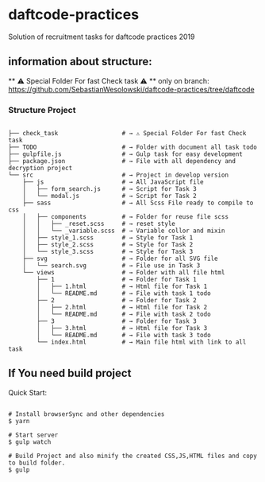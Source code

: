 # daftcode-practices

Solution of recruitment tasks for daftcode practices 2019

## information about structure:

** ⚠️ Special Folder For fast Check task ⚠️ **
only on branch: https://github.com/SebastianWesolowski/daftcode-practices/tree/daftcode

### Structure Project

```shell

├── check_task                  # → ️⚠️ ️Special Folder For fast Check task
├── TODO                        # → Folder with document all task todo
├── gulpfile.js                 # → Gulp task for easy development
├── package.json                # → File with all dependency and decryption project
└── src                         # → Project in develop version
    ├── js                      # → All JavaScript file
    │   ├── form_search.js      # → Script for Task 3
    │   └── modal.js            # → Script for Task 2
    ├── sass                    # → All Scss File ready to compile to css
    │   ├── components          # → Folder for reuse file scss
    │   │   ├── _reset.scss     # → reset style
    │   │   └── _variable.scss  # → Variable collor and mixin
    │   ├── style_1.scss        # → Style for Task 1
    │   ├── style_2.scss        # → Style for Task 2
    │   └── style_3.scss        # → Style for Task 3
    ├── svg                     # → Folder for all SVG file
    │   └── search.svg          # → File use in Task 3
    └── views                   # → Folder with all file html
        ├── 1                   # → Folder for Task 1
        │   ├── 1.html          # → Html file for Task 1
        │   └── README.md       # → File with task 1 todo
        ├── 2                   # → Folder for Task 2
        │   ├── 2.html          # → Html file for Task 2
        │   └── README.md       # → File with task 2 todo
        ├── 3                   # → Folder for Task 3
        │   ├── 3.html          # → Html file for Task 3
        │   └── README.md       # → File with task 3 todo
        └── index.html          # → Main file html with link to all task
```

## If You need build project

Quick Start:

```shell

# Install browserSync and other dependencies
$ yarn

# Start server
$ gulp watch

# Build Project and also minify the created CSS,JS,HTML files and copy to build folder.
$ gulp
```
